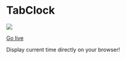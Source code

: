 # TabClock

<img src="https://img.icons8.com/dusk/64/000000/clock.png"/>

[Go live](https://haikhalfakhreez.github.io/TabClock/)

Display current time directly on your browser!